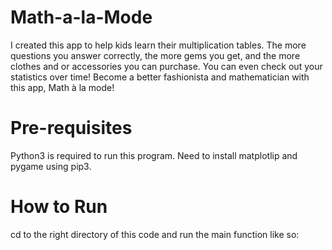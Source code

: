 # Math-a-la-Mode
I created this app to help kids learn their multiplication tables. The more questions you answer correctly, the more gems you get, and the more clothes and or accessories you can purchase. You can even check out your statistics over time! Become a better fashionista and mathematician with this app, Math à la mode!

# Pre-requisites

Python3 is required to run this program.
Need to install matplotlip and pygame using pip3.

# How to Run

cd to the right directory of this code and run the main function like so:


